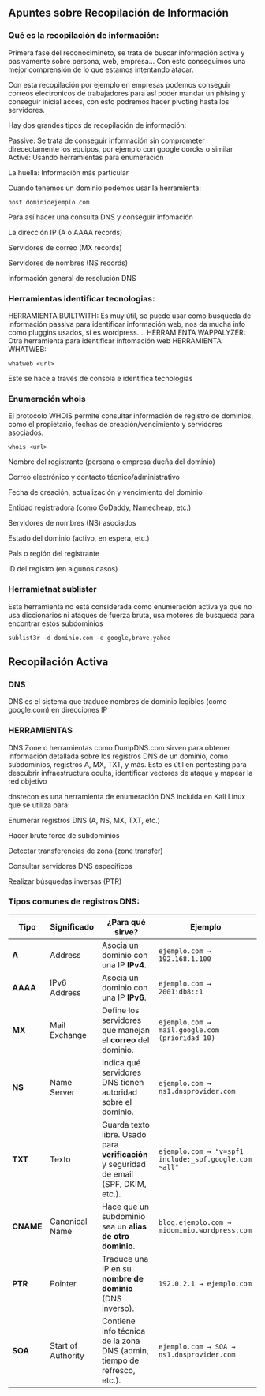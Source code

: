 ## Apuntes sobre Recopilación de Información

### Qué es la recopilación de información:

Primera fase del reconocimineto, se trata de buscar información activa y pasivamente sobre persona, web, empresa...
Con esto conseguimos una mejor comprensión de lo que estamos intentando atacar.

Con esta recopilación por ejemplo en empresas podemos conseguir correos electronicos de trabajadores para así poder mandar un phising y conseguir inicial acces, con esto podremos hacer pivoting hasta los servidores.

Hay dos grandes tipos de recopilación de información:

Passive: Se trata de conseguir información sin comprometer direcectamente los equipos, por ejemplo con google dorcks o similar
Active: Usando herramientas para enumeración

La huella: Información más particular 

Cuando tenemos un dominio podemos usar la herramienta:
````
host dominioejemplo.com
````
Para así hacer una consulta DNS y conseguir infomación 

La dirección IP (A o AAAA records)

Servidores de correo (MX records)

Servidores de nombres (NS records)

Información general de resolución DNS

### Herramientas identificar tecnologias:

HERRAMIENTA BUILTWITH:
És muy útil, se puede usar como busqueda de información passiva para identificar información web, nos da mucha info como pluggins usados, si es wordpress....
HERRAMIENTA WAPPALYZER:
Otra herramienta para identificar inftomación web
HERRAMIENTA WHATWEB:
````
whatweb <url>
````
Este se hace a través de consola e identifica tecnologias 

### Enumeración whois
El protocolo WHOIS permite consultar información de registro de dominios, como el propietario, fechas de creación/vencimiento y servidores asociados.
````
whois <url>
````
Nombre del registrante (persona o empresa dueña del dominio)

Correo electrónico y contacto técnico/administrativo

Fecha de creación, actualización y vencimiento del dominio

Entidad registradora (como GoDaddy, Namecheap, etc.)

Servidores de nombres (NS) asociados

Estado del dominio (activo, en espera, etc.)

País o región del registrante

ID del registro (en algunos casos)

### Herramietnat sublister 
Esta herramienta no está considerada como enumeración activa ya que no usa diccionarios ni ataques de fuerza bruta, usa motores de busqueda para encontrar estos subdominios

````
sublist3r -d dominio.com -e google,brave,yahoo
````
## Recopilación Activa

### DNS

DNS es el sistema que traduce nombres de dominio legibles (como google.com) en direcciones IP
### HERRAMIENTAS
DNS Zone o herramientas como DumpDNS.com sirven para obtener información detallada sobre los registros DNS de un dominio, como subdominios, registros A, MX, TXT, y más. Esto es útil en pentesting para descubrir infraestructura oculta, identificar vectores de ataque y mapear la red objetivo

dnsrecon es una herramienta de enumeración DNS incluida en Kali Linux que se utiliza para:

Enumerar registros DNS (A, NS, MX, TXT, etc.)

Hacer brute force de subdominios

Detectar transferencias de zona (zone transfer)

Consultar servidores DNS específicos

Realizar búsquedas inversas (PTR)

### Tipos comunes de registros DNS:

| Tipo      | Significado        | ¿Para qué sirve?                                                                        | Ejemplo                                               |
| --------- | ------------------ | --------------------------------------------------------------------------------------- | ----------------------------------------------------- |
| **A**     | Address            | Asocia un dominio con una IP **IPv4**.                                                  | `ejemplo.com → 192.168.1.100`                         |
| **AAAA**  | IPv6 Address       | Asocia un dominio con una IP **IPv6**.                                                  | `ejemplo.com → 2001:db8::1`                           |
| **MX**    | Mail Exchange      | Define los servidores que manejan el **correo** del dominio.                            | `ejemplo.com → mail.google.com (prioridad 10)`        |
| **NS**    | Name Server        | Indica qué servidores DNS tienen autoridad sobre el dominio.                            | `ejemplo.com → ns1.dnsprovider.com`                   |
| **TXT**   | Texto              | Guarda texto libre. Usado para **verificación** y seguridad de email (SPF, DKIM, etc.). | `ejemplo.com → "v=spf1 include:_spf.google.com ~all"` |
| **CNAME** | Canonical Name     | Hace que un subdominio sea un **alias de otro dominio**.                                | `blog.ejemplo.com → midominio.wordpress.com`          |
| **PTR**   | Pointer            | Traduce una IP en su **nombre de dominio** (DNS inverso).                               | `192.0.2.1 → ejemplo.com`                             |
| **SOA**   | Start of Authority | Contiene info técnica de la zona DNS (admin, tiempo de refresco, etc.).                 | `ejemplo.com → SOA → ns1.dnsprovider.com`             |


